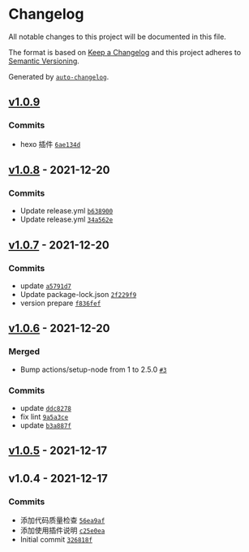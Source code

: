 # Changelog

All notable changes to this project will be documented in this file.

The format is based on [Keep a Changelog](https://keepachangelog.com/en/1.0.0/)
and this project adheres to [Semantic Versioning](https://semver.org/spec/v2.0.0.html).

Generated by [`auto-changelog`](https://github.com/CookPete/auto-changelog).

## [v1.0.9](https://github.com/slcnx/hexo-typora-asset/compare/v1.0.8...v1.0.9)

### Commits

- hexo 插件 [`6ae134d`](https://github.com/slcnx/hexo-typora-asset/commit/6ae134d7c3f3f8c6bf7ec34f11d936f1689f7a9b)

## [v1.0.8](https://github.com/slcnx/hexo-typora-asset/compare/v1.0.7...v1.0.8) - 2021-12-20

### Commits

- Update release.yml [`b638900`](https://github.com/slcnx/hexo-typora-asset/commit/b63890019957ce29a2cd371ab3d7c313848788a4)
- Update release.yml [`34a562e`](https://github.com/slcnx/hexo-typora-asset/commit/34a562e4b8d44de845a4f14e325d85c97fe85d84)

## [v1.0.7](https://github.com/slcnx/hexo-typora-asset/compare/v1.0.6...v1.0.7) - 2021-12-20

### Commits

- update [`a5791d7`](https://github.com/slcnx/hexo-typora-asset/commit/a5791d7403c3b93a66eae2c6e3b279e2af1e594b)
- Update package-lock.json [`2f229f9`](https://github.com/slcnx/hexo-typora-asset/commit/2f229f93974485af75004d36ff6c08097b5e6f1c)
- version prepare [`f836fef`](https://github.com/slcnx/hexo-typora-asset/commit/f836fef0161eee03f850664a6c1b0650670c59aa)

## [v1.0.6](https://github.com/slcnx/hexo-typora-asset/compare/v1.0.5...v1.0.6) - 2021-12-20

### Merged

- Bump actions/setup-node from 1 to 2.5.0 [`#3`](https://github.com/slcnx/hexo-typora-asset/pull/3)

### Commits

- update [`ddc8278`](https://github.com/slcnx/hexo-typora-asset/commit/ddc82783c3243eeefaf6b4b8522f053f750a83fc)
- fix lint [`9a5a3ce`](https://github.com/slcnx/hexo-typora-asset/commit/9a5a3ce626b74d7a623ae996fb19f8841a9048aa)
- update [`b3a887f`](https://github.com/slcnx/hexo-typora-asset/commit/b3a887f4c673ca400c69112c52456f130b7b2dd5)

## [v1.0.5](https://github.com/slcnx/hexo-typora-asset/compare/v1.0.4...v1.0.5) - 2021-12-17

## v1.0.4 - 2021-12-17

### Commits

- 添加代码质量检查 [`56ea9af`](https://github.com/slcnx/hexo-typora-asset/commit/56ea9af34718d7f54f35f438725ffbb00ade447c)
- 添加使用插件说明 [`c25e0ea`](https://github.com/slcnx/hexo-typora-asset/commit/c25e0ea337c4e802c2ec08fd8bcbcff48b474e3f)
- Initial commit [`326818f`](https://github.com/slcnx/hexo-typora-asset/commit/326818f76ebc2b761533004a27e0212c30895530)

